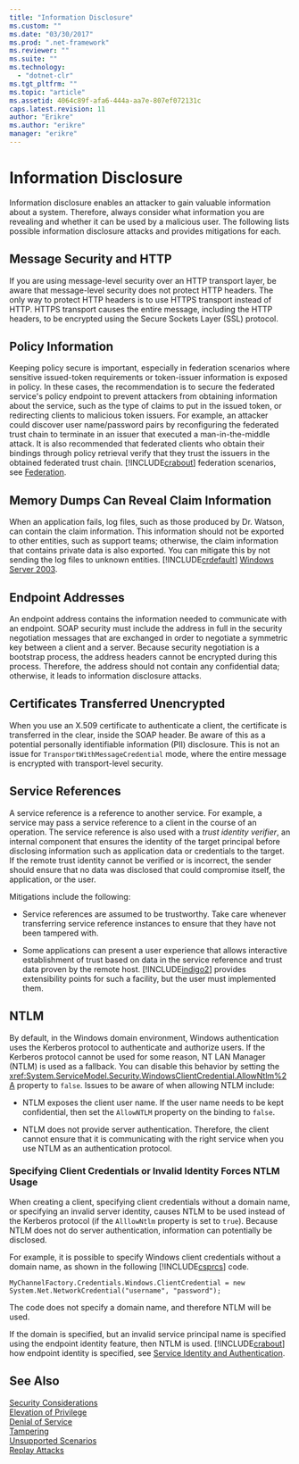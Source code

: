 ```yaml
---
title: "Information Disclosure"
ms.custom: ""
ms.date: "03/30/2017"
ms.prod: ".net-framework"
ms.reviewer: ""
ms.suite: ""
ms.technology: 
  - "dotnet-clr"
ms.tgt_pltfrm: ""
ms.topic: "article"
ms.assetid: 4064c89f-afa6-444a-aa7e-807ef072131c
caps.latest.revision: 11
author: "Erikre"
ms.author: "erikre"
manager: "erikre"
---
```

# Information Disclosure
Information disclosure enables an attacker to gain valuable information about a system. Therefore, always consider what information you are revealing and whether it can be used by a malicious user. The following lists possible information disclosure attacks and provides mitigations for each.  
  
## Message Security and HTTP  
 If you are using message-level security over an HTTP transport layer, be aware that message-level security does not protect HTTP headers. The only way to protect HTTP headers is to use HTTPS transport instead of HTTP. HTTPS transport causes the entire message, including the HTTP headers, to be encrypted using the Secure Sockets Layer (SSL) protocol.  
  
## Policy Information  
 Keeping policy secure is important, especially in federation scenarios where sensitive issued-token requirements or token-issuer information is exposed in policy. In these cases, the recommendation is to secure the federated service's policy endpoint to prevent attackers from obtaining information about the service, such as the type of claims to put in the issued token, or redirecting clients to malicious token issuers. For example, an attacker could discover user name/password pairs by reconfiguring the federated trust chain to terminate in an issuer that executed a man-in-the-middle attack. It is also recommended that federated clients who obtain their bindings through policy retrieval verify that they trust the issuers in the obtained federated trust chain. [!INCLUDE[crabout](../../../../includes/crabout-md.md)] federation scenarios, see [Federation](../../../../docs/framework/wcf/feature-details/federation.md).  
  
## Memory Dumps Can Reveal Claim Information  
 When an application fails, log files, such as those produced by Dr. Watson, can contain the claim information. This information should not be exported to other entities, such as support teams; otherwise, the claim information that contains private data is also exported. You can mitigate this by not sending the log files to unknown entities. [!INCLUDE[crdefault](../../../../includes/crdefault-md.md)] [Windows Server 2003](http://go.microsoft.com/fwlink/?LinkId=89160).  
  
## Endpoint Addresses  
 An endpoint address contains the information needed to communicate with an endpoint. SOAP security must include the address in full in the security negotiation messages that are exchanged in order to negotiate a symmetric key between a client and a server. Because security negotiation is a bootstrap process, the address headers cannot be encrypted during this process. Therefore, the address should not contain any confidential data; otherwise, it leads to information disclosure attacks.  
  
## Certificates Transferred Unencrypted  
 When you use an X.509 certificate to authenticate a client, the certificate is transferred in the clear, inside the SOAP header. Be aware of this as a potential personally identifiable information (PII) disclosure. This is not an issue for `TransportWithMessageCredential` mode, where the entire message is encrypted with transport-level security.  
  
## Service References  
 A service reference is a reference to another service. For example, a service may pass a service reference to a client in the course of an operation. The service reference is also used with a *trust identity verifier*, an internal component that ensures the identity of the target principal before disclosing information such as application data or credentials to the target. If the remote trust identity cannot be verified or is incorrect, the sender should ensure that no data was disclosed that could compromise itself, the application, or the user.  
  
 Mitigations include the following:  
  
-   Service references are assumed to be trustworthy. Take care whenever transferring service reference instances to ensure that they have not been tampered with.  
  
-   Some applications can present a user experience that allows interactive establishment of trust based on data in the service reference and trust data proven by the remote host. [!INCLUDE[indigo2](../../../../includes/indigo2-md.md)] provides extensibility points for such a facility, but the user must implemented them.  
  
## NTLM  
 By default, in the Windows domain environment, Windows authentication uses the Kerberos protocol to authenticate and authorize users. If the Kerberos protocol cannot be used for some reason, NT LAN Manager (NTLM) is used as a fallback. You can disable this behavior by setting the <xref:System.ServiceModel.Security.WindowsClientCredential.AllowNtlm%2A> property to `false`. Issues to be aware of when allowing NTLM include:  
  
-   NTLM exposes the client user name. If the user name needs to be kept confidential, then set the `AllowNTLM` property on the binding to `false`.  
  
-   NTLM does not provide server authentication. Therefore, the client cannot ensure that it is communicating with the right service when you use NTLM as an authentication protocol.  
  
### Specifying Client Credentials or Invalid Identity Forces NTLM Usage  
 When creating a client, specifying client credentials without a domain name, or specifying an invalid server identity, causes NTLM to be used instead of the Kerberos protocol (if the `AlllowNtlm` property is set to `true`). Because  NTLM does not do server authentication, information can potentially be disclosed.  
  
 For example, it is possible to specify Windows client credentials without a domain name, as shown in the following [!INCLUDE[csprcs](../../../../includes/csprcs-md.md)] code.  
  
```  
MyChannelFactory.Credentials.Windows.ClientCredential = new System.Net.NetworkCredential("username", "password");  
```  
  
 The code does not specify a domain name, and therefore NTLM will be used.  
  
 If the domain is specified, but an invalid service principal name is specified using the endpoint identity feature, then NTLM is used. [!INCLUDE[crabout](../../../../includes/crabout-md.md)] how endpoint identity is specified, see [Service Identity and Authentication](../../../../docs/framework/wcf/feature-details/service-identity-and-authentication.md).  
  
## See Also  
 [Security Considerations](../../../../docs/framework/wcf/feature-details/security-considerations-in-wcf.md)  
 [Elevation of Privilege](../../../../docs/framework/wcf/feature-details/elevation-of-privilege.md)  
 [Denial of Service](../../../../docs/framework/wcf/feature-details/denial-of-service.md)  
 [Tampering](../../../../docs/framework/wcf/feature-details/tampering.md)  
 [Unsupported Scenarios](../../../../docs/framework/wcf/feature-details/unsupported-scenarios.md)  
 [Replay Attacks](../../../../docs/framework/wcf/feature-details/replay-attacks.md)
